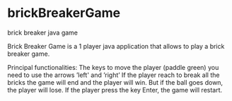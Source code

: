 # brickBreakerGame
brick breaker java game

Brick Breaker Game is a 1 player java application that allows to play a brick breaker game.


Principal functionalities:
The keys to move the player (paddle green) you need to use the arrows  ’left' and ’right’ If the player reach to break all the bricks the game will end and the player will win. But if the ball goes down, the player will lose. If the player press the key Enter, the game will restart.

